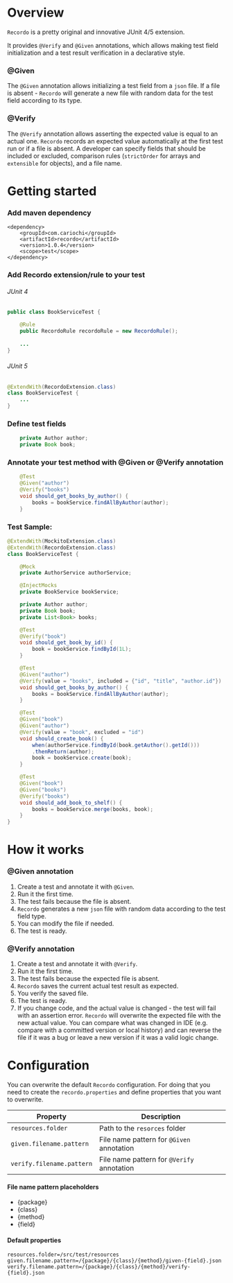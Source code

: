 # Overview
`Recordo` is a pretty original and innovative JUnit 4/5 extension.

It provides `@Verify` and `@Given` annotations, which allows making test field initialization and a test result verification in a declarative style.

### @Given
The `@Given` annotation allows initializing a test field from a `json` file.
If a file is absent - `Recordo` will generate a new file with random data for the test field according to its type.


### @Verify
The `@Verify` annotation allows asserting the expected value is equal to an actual one. 
`Recordo` records an expected value automatically at the first test run or if a file is absent. 
A developer can specify fields that should be included or excluded, comparison rules (`strictOrder` for arrays and `extensible` for objects), and a file name.

# Getting started

### Add maven dependency
```
<dependency>
    <groupId>com.cariochi</groupId>
    <artifactId>recordo</artifactId>
    <version>1.0.4</version>
    <scope>test</scope>
</dependency>
```
### Add Recordo extension/rule to your test
###### JUnit 4
```java
public class BookServiceTest {

	@Rule
	public RecordoRule recordoRule = new RecordoRule();
	
	...
} 
```
###### JUnit 5
```java
@ExtendWith(RecordoExtension.class)
class BookServiceTest {
    ...
} 
```
### Define test fields
```java
    private Author author;
    private Book book;
```
### Annotate your test method with @Given or @Verify annotation
```java
    @Test
    @Given("author")
    @Verify("books")
    void should_get_books_by_author() {
        books = bookService.findAllByAuthor(author);
    }

```
### Test Sample:
```java
@ExtendWith(MockitoExtension.class)
@ExtendWith(RecordoExtension.class)
class BookServiceTest {

    @Mock
    private AuthorService authorService;

    @InjectMocks
    private BookService bookService;

    private Author author;
    private Book book;
    private List<Book> books;

    @Test
    @Verify("book")
    void should_get_book_by_id() {
        book = bookService.findById(1L);
    }

    @Test
    @Given("author")
    @Verify(value = "books", included = {"id", "title", "author.id"})
    void should_get_books_by_author() {
        books = bookService.findAllByAuthor(author);
    }

    @Test
    @Given("book")
    @Given("author")
    @Verify(value = "book", excluded = "id")
    void should_create_book() {
        when(authorService.findById(book.getAuthor().getId()))
		.thenReturn(author);
        book = bookService.create(book);
    }

    @Test
    @Given("book")
    @Given("books")
    @Verify("books")
    void should_add_book_to_shelf() {
        books = bookService.merge(books, book);
    }
}
```

# How it works

### @Given annotation
1. Create a test and annotate it with `@Given`.
1. Run it the first time.
1. The test fails because the file is absent.
1. `Recordo` generates a new `json` file with random data according to the test field type.
1. You can modify the file if needed.
1. The test is ready.

### @Verify annotation
1. Create a test and annotate it with `@Verify`.
1. Run it the first time.
1. The test fails because the expected file is absent.
1. `Recordo` saves the current actual test result as expected.
1. You verify the saved file.
1. The test is ready.
1. If you change code, and the actual value is changed - the test will fail with an assertion error. 
`Recordo` will overwrite the expected file with the new actual value. 
You can compare what was changed in IDE (e.g. compare with a committed version or local history) 
and can reverse the file if it was a bug or leave a new version if it was a valid logic change.

# Configuration
You can overwrite the default `Recordo` configuration.
For doing that you need to create the `recordo.properties` and define properties that you want to overwrite.

|Property|Description|
|---|---|
|`resources.folder`|Path to the `resorces` folder|
|`given.filename.pattern`|File name pattern for `@Given` annotation|
|`verify.filename.pattern`|File name pattern for `@Verify` annotation|

#### File name pattern placeholders
* {package}
* {class}
* {method}
* {field}

#### Default properties
```properties
resources.folder=/src/test/resources
given.filename.pattern=/{package}/{class}/{method}/given-{field}.json
verify.filename.pattern=/{package}/{class}/{method}/verify-{field}.json

```
